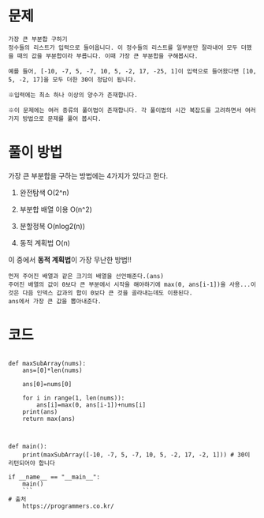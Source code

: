 # 문제

```
가장 큰 부분합 구하기
정수들의 리스트가 입력으로 들어옵니다. 이 정수들의 리스트를 일부분만 잘라내어 모두 더했을 때의 값을 부분합이라 부릅니다. 이때 가장 큰 부분합을 구해봅시다.

예를 들어, [-10, -7, 5, -7, 10, 5, -2, 17, -25, 1]이 입력으로 들어왔다면 [10, 5, -2, 17]을 모두 더한 30이 정답이 됩니다.

※입력에는 최소 하나 이상의 양수가 존재합니다.

※이 문제에는 여러 종류의 풀이법이 존재합니다. 각 풀이법의 시간 복잡도를 고려하면서 여러가지 방법으로 문제를 풀어 봅시다.
```

# 풀이 방법

가장 큰 부분합을 구하는 방법에는 4가지가 있다고 한다.

1. 완전탐색 O(2^n)

2. 부분합 배열 이용 O(n^2)

3. 분할정복 O(nlog2(n))

4. 동적 계획법 O(n)

이 중에서 **동적 계획법**이 가장 무난한 방법!!

    먼저 주어진 배열과 같은 크기의 배열을 선언해준다.(ans)
    주어진 배열의 값이 0보다 큰 부분에서 시작을 해야하기에 max(0, ans[i-1])을 사용...이것은 다음 인덱스 값과의 합이 0보다 큰 것을 골라내는데도 이용된다.
    ans에서 가장 큰 값을 뽑아내준다.

# 코드
```

def maxSubArray(nums):
    ans=[0]*len(nums)
    
    ans[0]=nums[0]
    
    for i in range(1, len(nums)):
        ans[i]=max(0, ans[i-1])+nums[i]
    print(ans)
    return max(ans)
    


def main():
    print(maxSubArray([-10, -7, 5, -7, 10, 5, -2, 17, -2, 1])) # 30이 리턴되어야 합니다

if __name__ == "__main__":
    main()
    ```
# 출처
    https://programmers.co.kr/